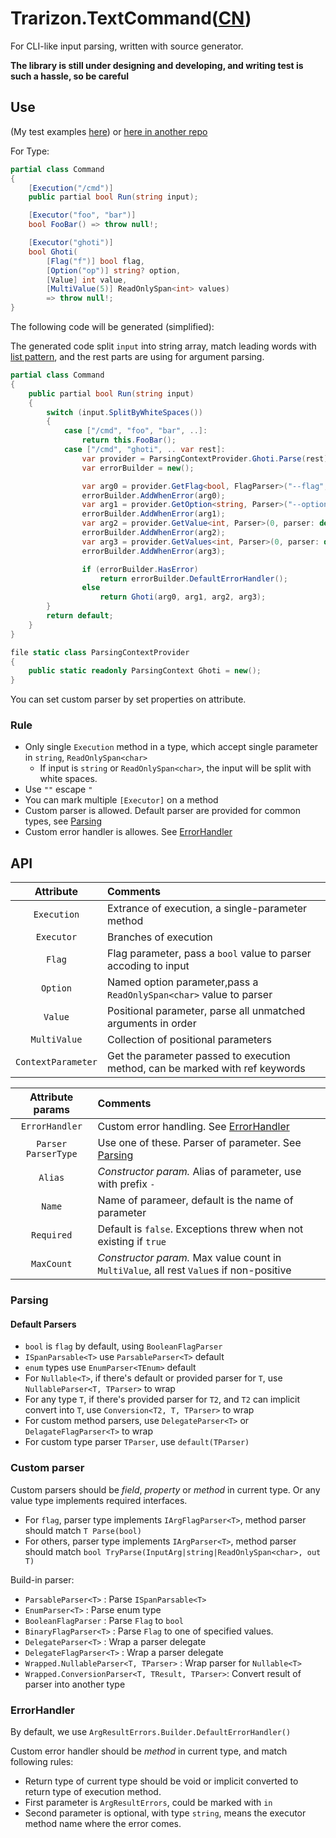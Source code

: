 # Trarizon.TextCommand([CN](./README.CN.md))

For CLI-like input parsing, written with source generator.

**The library is still under designing and developing, and writing test is such a hassle, so be careful**

## Use

(My test examples [here](./Trarizon.TextCommand.Tester/_Design.cs))
or [here in another repo](https://github.com/Trarizon/DeemoToolkit/blob/master/Trarizon.Toolkit.Deemo.Commands/Functions/ChartHandler.Execution.cs)

For Type:
``` csharp
partial class Command
{
    [Execution("/cmd")]
    public partial bool Run(string input);

    [Executor("foo", "bar")]
    bool FooBar() => throw null!;

    [Executor("ghoti")]
    bool Ghoti(
        [Flag("f")] bool flag,
        [Option("op")] string? option,
        [Value] int value,
        [MultiValue(5)] ReadOnlySpan<int> values)
        => throw null!;
}
```

The following code will be generated (simplified):

The generated code split `input` into string array, match leading words with [list pattern](https://learn.microsoft.com/zh-cn/dotnet/csharp/fundamentals/functional/pattern-matching#list-patterns), 
and the rest parts are using for argument parsing.
``` csharp
partial class Command
{
    public partial bool Run(string input)
    {
        switch (input.SplitByWhiteSpaces())
        {
            case ["/cmd", "foo", "bar", ..]:
                return this.FooBar();
            case ["/cmd", "ghoti", .. var rest]:
                var provider = ParsingContextProvider.Ghoti.Parse(rest);
                var errorBuilder = new();

                var arg0 = provider.GetFlag<bool, FlagParser>("--flag", parser: default);
                errorBuilder.AddWhenError(arg0);
                var arg1 = provider.GetOption<string, Parser>("--option", parser: default);
                errorBuilder.AddWhenError(arg1);
                var arg2 = provider.GetValue<int, Parser>(0, parser: default);
                errorBuilder.AddWhenError(arg2);
                var arg3 = provider.GetValues<int, Parser>(0, parser: default, stackalloc[5]));
                errorBuilder.AddWhenError(arg3);

                if (errorBuilder.HasError)
                    return errorBuilder.DefaultErrorHandler();
                else
                    return Ghoti(arg0, arg1, arg2, arg3);
        }
        return default;
    }
}

file static class ParsingContextProvider
{
    public static readonly ParsingContext Ghoti = new();
}
```

You can set custom parser by set properties on attribute.

### Rule

- Only single `Execution` method in a type, which accept single parameter in `string`, `ReadOnlySpan<char>`
    - If input is `string` or `ReadOnlySpan<char>`, the input will be split with white spaces.
- Use `""` escape `"`
- You can mark multiple `[Executor]` on a method
- Custom parser is allowed. Default parser are provided for common types, see [Parsing](#Parsing)
- Custom error handler is allowes. See [ErrorHandler](#ErrorHandler)

## API

Attribute|Comments
:-:|:--
`Execution`|Extrance of execution, a single-parameter method
`Executor`|Branches of execution
`Flag`|Flag parameter, pass a `bool` value to parser accoding to input
`Option`|Named option parameter,pass a `ReadOnlySpan<char>` value to parser
`Value`|Positional parameter, parse all unmatched arguments in order
`MultiValue`|Collection of positional parameters
`ContextParameter`|Get the parameter passed to execution method, can be marked with ref keywords

Attribute params|Comments
:-:|:--
`ErrorHandler`|Custom error handling. See [ErrorHandler](#ErrorHandler)
`Parser`<br/>`ParserType`|Use one of these. Parser of parameter. See [Parsing](#Parsing)
`Alias`|*Constructor param.* Alias of parameter, use with prefix `-`
`Name`|Name of parameer, default is the name of parameter
`Required`|Default is `false`. Exceptions threw when not existing if `true`
`MaxCount`|*Constructor param.* Max value count in `MultiValue`, all rest `Value`s if non-positive

### Parsing

#### Default Parsers

- `bool` is `flag` by default, using `BooleanFlagParser`
- `ISpanParsable<T>` use `ParsableParser<T>` default
- `enum` types use `EnumParser<TEnum>` default
- For `Nullable<T>`, if there's default or provided parser for `T`, use `NullableParser<T, TParser>` to wrap
- For any type `T`, if there's provided parser for `T2`, and `T2` can implicit convert into `T`, use `Conversion<T2, T, TParser>` to wrap
- For custom method parsers, use `DelegateParser<T>` or `DelagateFlagParser<T>` to wrap
- For custom type parser `TParser`, use `default(TParser)`

### Custom parser

Custom parsers should be *field*, *property* or *method* in current type.
Or any value type implements required interfaces.

- For `flag`, parser type implements `IArgFlagParser<T>`, method parser should match `T Parse(bool)`
- For others, parser type implements `IArgParser<T>`, method parser should match `bool TryParse(InputArg|string|ReadOnlySpan<char>, out T)`

Build-in parser:
- `ParsableParser<T>` : Parse `ISpanParsable<T>` 
- `EnumParser<T>` : Parse enum type
- `BooleanFlagParser` : Parse `Flag` to `bool`
- `BinaryFlagParser<T>` : Parse `Flag` to one of specified values.
- `DelegateParser<T>` : Wrap a parser delegate
- `DelegateFlagParser<T>` : Wrap a parser delegate
- `Wrapped.NullableParser<T, TParser>` : Wrap parser for `Nullable<T>`
- `Wrapped.ConversionParser<T, TResult, TParser>`: Convert result of parser into another type 

### ErrorHandler

By default, we use `ArgResultErrors.Builder.DefaultErrorHandler()`

Custom error handler should be *method* in current type, and match following rules:
- Return type of current type should be void or implicit converted to return type of execution method.
- First parameter is `ArgResultErrors`, could be marked with `in`
- Second parameter is optional, with type `string`, means the executor method name where the error comes.
